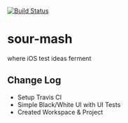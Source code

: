 [![Build Status](https://travis-ci.org/jameseisenhauer/sour-mash.svg?branch=master)](https://travis-ci.org/jameseisenhauer/sour-mash)

# sour-mash
where iOS test ideas ferment

## Change Log
* Setup Travis CI
* Simple Black/White UI with UI Tests 
* Created Workspace & Project
